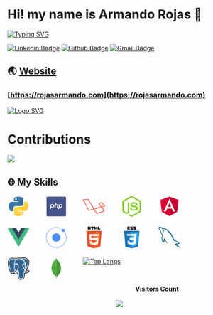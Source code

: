 # Hi! my name is Armando Rojas 👋

[![Typing SVG](https://readme-typing-svg.herokuapp.com?font=Fira+Code&pause=1000&random=false&width=435&lines=I'm+Systems+Engineer+and...;+Full+Stack+Developer)](https://git.io/typing-svg)


[![Linkedin Badge](https://img.shields.io/badge/-rojasarmando-blue?style=flat-square&logo=Linkedin&logoColor=white&link=https://www.linkedin.com/in/rojasarmando/)](https://www.linkedin.com/in/rojasarmando/)
[![Github Badge](https://img.shields.io/badge/-rojasarmando-black?style=flat-square&logo=Github&logoColor=white&link=https://github.com/rojasarmando/rojasarmando)](https://github.com/rojasarmando/rojasarmando)
[![Gmail Badge](https://img.shields.io/badge/-armando.develop-c14438?style=flat-square&logo=Gmail&logoColor=white&link=mailto:armando.develop@gmail.com)](mailto:armando.develop@gmail.com)

## 🌏 [Website](https://rojasarmando.com)

###  [https://rojasarmando.com](https://rojasarmando.com)




[![Logo SVG](https://i.ibb.co/W2HpB90/AR.gif)](https://rojasarmando.com)


# Contributions

<p  >
    <a href="https://gitstats.me/rojasarmando" target="_blank">
        <img src="https://github-readme-stats.vercel.app/api?username=rojasarmando&hide=contribs,issues&theme=dark&count_private=true&include_all_commits=true&show_icons=true">
    </a>
</p>


## 🌐 My Skills



<img align="left" alt="python" width="50px" src="https://raw.githubusercontent.com/rojasarmando/portafolio/master/src/assets/img/skills/python.svg"  style="margin-right: 35px;margin-bottom:20px"  />

<img align="left" alt="PHP" width="50px" src="https://raw.githubusercontent.com/rojasarmando/portafolio/master/src/assets/img/skills/php.svg" style="margin-right: 35px;margin-bottom:20px"  />

<img align="left" alt="Laravel" width="50px" src="https://raw.githubusercontent.com/rojasarmando/portafolio/master/src/assets/img/skills/laravel.svg" style="margin-right: 35px; margin-bottom:20px" 
 />

<img align="left" alt="nodejs" width="50px" src="https://raw.githubusercontent.com/rojasarmando/portafolio/master/src/assets/img/skills/nodejs.svg" style="margin-right: 35px;margin-bottom:20px"  />

<img align="left" alt="angular" width="50px" src="https://raw.githubusercontent.com/rojasarmando/portafolio/master/src/assets/img/skills/angular.svg" style="margin-right: 35px;margin-bottom:20px" 
 />

<img align="left" alt="vue" width="50px" src="https://raw.githubusercontent.com/rojasarmando/portafolio/master/src/assets/img/skills/vue.svg" style="margin-right: 35px;margin-bottom:20px"  />

<img align="left" alt="ionic" width="50px" src="https://raw.githubusercontent.com/rojasarmando/portafolio/master/src/assets/img/skills/ionic.svg" style="margin-right: 35px;margin-bottom:20px"  />

<img align="left" alt="html5" width="50px" src="https://raw.githubusercontent.com/rojasarmando/portafolio/master/src/assets/img/skills/html.svg" style="margin-right: 35px;margin-bottom:20px"   />

<img align="left" alt="css" width="50px" src="https://raw.githubusercontent.com/rojasarmando/portafolio/master/src/assets/img/skills/css.svg" style="margin-right: 35px;margin-bottom:20px" />

<img align="left" alt="mysql" width="50px" src="https://raw.githubusercontent.com/rojasarmando/portafolio/master/src/assets/img/skills/mysql.svg" style="margin-right: 35px;margin-bottom:20px" />

<img align="left" alt="postgresql" width="50px" src="https://raw.githubusercontent.com/rojasarmando/portafolio/master/src/assets/img/skills/postgresql.svg" style="margin-right: 35px;margin-bottom:20px" />

<img align="left" alt="mongodb" width="50px" src="https://raw.githubusercontent.com/rojasarmando/portafolio/master/src/assets/img/skills/mongodb.svg" style="margin-right: 35px;margin-bottom:20px" 
 />

 <br /><br /><br />

[![Top Langs](https://github-readme-stats.vercel.app/api/top-langs/?username=rojasarmando&count_private=true&theme=dark&layout=compact&langs_count=100&hide=hack,makefile,shell,batchfile,xslt,tsql,scss,css,html,coffeescript)](https://github.com/rojasarmando)



<div align="center">
  <br />
  <p align="centre"><b>Visitors Count</b></p>
  <p align="center">
    <img
      align="center"
      src="https://profile-counter.glitch.me/{rojasarmando}/count.svg"
    />
  </p>
  <br />
</div>


